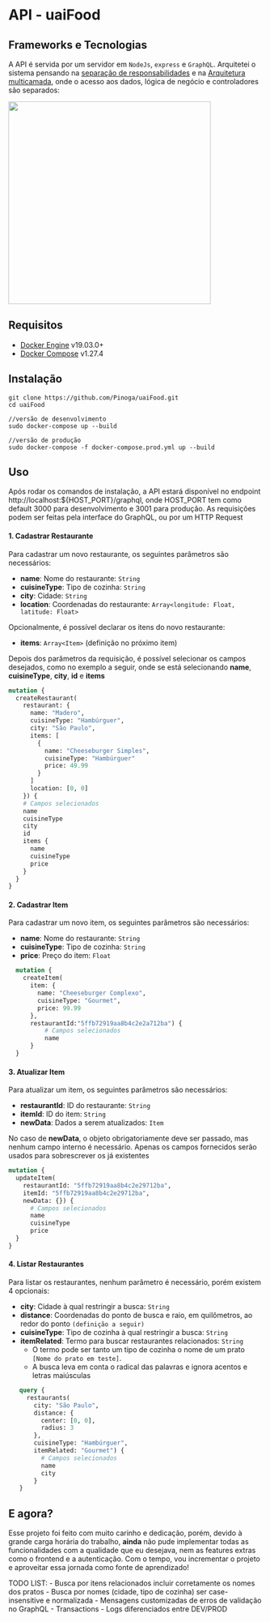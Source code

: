# API - uaiFood

## Frameworks e Tecnologias
A API é servida por um servidor em `NodeJs`, `express` e `GraphQL`. 
Arquitetei o sistema pensando na [separação de responsabilidades](https://pt.stackoverflow.com/questions/417198/o-que-%C3%A9-separa%C3%A7%C3%A3o-de-interesses-soc-separation-of-concerns#:~:text=A%20Separa%C3%A7%C3%A3o%20de%20Responsabilidades%20%C3%A9,sejam%20respons%C3%A1veis%20por%20responsabilidades%20distintas.) e na [Arquitetura multicamada](https://pt.wikipedia.org/wiki/Arquitetura_multicamada), onde o acesso aos dados, lógica de negócio e controladores são separados:

  <img src=https://i.imgur.com/Cyk82OO.png width=400>



## Requisitos
- [Docker Engine](https://docs.docker.com/engine/install/ubuntu/) v19.03.0+
- [Docker Compose](https://docs.docker.com/compose/install/) v1.27.4

## Instalação
```
git clone https://github.com/Pinoga/uaiFood.git
cd uaiFood

//versão de desenvolvimento
sudo docker-compose up --build

//versão de produção
sudo docker-compose -f docker-compose.prod.yml up --build
```

## Uso
Após rodar os comandos de instalação, a API estará disponível no endpoint http://localhost:${HOST_PORT}/graphql, onde HOST_PORT tem como default 3000 para desenvolvimento e 3001 para produção.
As requisições podem ser feitas pela interface do GraphQL, ou por um HTTP Request
#### 1. Cadastrar Restaurante
  
  Para cadastrar um novo restaurante, os seguintes parâmetros são necessários:
  - **name**: Nome do restaurante: `String`
  - **cuisineType**: Tipo de cozinha: `String`
  - **city**: Cidade: `String`
  - **location**: Coordenadas do restaurante: `Array<longitude: Float, latitude: Float>`
  
  Opcionalmente, é possível declarar os itens do novo restaurante:
  - **items**: `Array<Item>` (definição no próximo item)
  
  Depois dos parâmetros da requisição, é possível selecionar os campos desejados, como no exemplo a seguir, onde se está selecionando **name**, **cuisineType**, **city**, **id** e **items**
  ```graphql
  mutation {
    createRestaurant(
      restaurant: {
        name: "Madero",
        cuisineType: "Hambúrguer",
        city: "São Paulo",
        items: [
          {
            name: "Cheeseburger Simples",
            cuisineType: "Hambúrguer"
            price: 49.99
          }
        ]
        location: [0, 0]
      }) {
      # Campos selecionados
      name
      cuisineType
      city
      id
      items {
        name
        cuisineType
        price
      }
    }
  }
  ```
  
#### 2. Cadastrar Item

  Para cadastrar um novo item, os seguintes parâmetros são necessários:
  - **name**: Nome do restaurante: `String` 
  - **cuisineType**: Tipo de cozinha: `String`
  - **price**: Preço do item: `Float`
  ```graphql
    mutation {
      createItem(
        item: {
          name: "Cheeseburger Complexo", 
          cuisineType: "Gourmet", 
          price: 99.99
        }, 
        restaurantId:"5ffb72919aa8b4c2e2a712ba") {
            # Campos selecionados
            name
        }
    }
  ```
  
#### 3. Atualizar Item

  Para atualizar um item, os seguintes parâmetros são necessários:
  - **restaurantId**: ID do restaurante: `String` 
  - **itemId**: ID do item: `String`
  - **newData**: Dados a serem atualizados: `Item`
  
  No caso de **newData**, o objeto obrigatoriamente deve ser passado, mas nenhum campo interno é necessário. Apenas os campos fornecidos serão usados para sobrescrever os já existentes
  ```graphql
  mutation {
    updateItem(
      restaurantId: "5ffb72919aa8b4c2e29712ba", 
      itemId: "5ffb72919aa8b4c2e29712ba", 
      newData: {}) {
        # Campos selecionados
        name
        cuisineType
        price
    }
  }
  ```
  
#### 4. Listar Restaurantes

  Para listar os restaurantes, nenhum parâmetro é necessário, porém existem 4 opcionais:
  - **city**: Cidade à qual restringir a busca: `String`
  - **distance**: Coordenadas do ponto de busca e raio, em quilômetros, ao redor do ponto `(definição a seguir)` 
  - **cuisineType**: Tipo de cozinha à qual restringir a busca: `String`
  - **itemRelated**: Termo para buscar restaurantes relacionados: `String`
    - O termo pode ser tanto um tipo de cozinha o nome de um prato `[Nome do prato em teste]`.
    - A busca leva em conta o radical das palavras e ignora acentos e letras maiúsculas
    
   ```graphql
      query {
        restaurants(
          city: "São Paulo", 
          distance: {
            center: [0, 0],
            radius: 3
          },
          cuisineType: "Hambúrguer",
          itemRelated: "Gourmet") {
            # Campos selecionados
            name
            city
          }
      }
  ``` 
  
  ## E agora?
  Esse projeto foi feito com muito carinho e dedicação, porém, devido à grande carga horária do trabalho, **ainda** não pude implementar todas as funcionalidades com a qualidade que eu desejava, nem as features extras como o frontend e a autenticação. Com o tempo, vou incrementar o projeto e aproveitar essa jornada como fonte de aprendizado!
  
  TODO LIST:
    - Busca por itens relacionados incluir corretamente os nomes dos pratos
    - Busca por nomes (cidade, tipo de cozinha) ser case-insensitive e normalizada
    - Mensagens customizadas de erros de validação no GraphQL
    - Transactions
    - Logs diferenciados entre DEV/PROD

